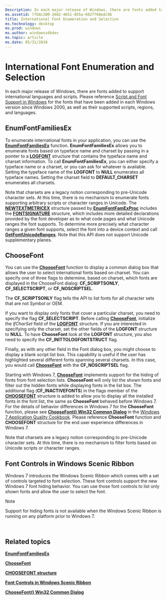 ```yaml
---
Description: In each major release of Windows, there are fonts added to support international languages and scripts.
ms.assetid: 77b8c200-2682-4651-855a-602f768edc9b
title: International Font Enumeration and Selection
ms.technology: desktop
ms.prod: windows
ms.author: windowssdkdev
ms.topic: article
ms.date: 05/31/2018
---
```


# International Font Enumeration and Selection

In each major release of Windows, there are fonts added to support international languages and scripts. Please reference [Script and Font Support in Windows](http://msdn.microsoft.com/en-us/goglobal/bb688099.aspx) for the fonts that have been added in each Windows version since Windows 2000, as well as their supported scripts, regions, and languages.

## EnumFontFamiliesEx

To enumerate international fonts in your application, you can use the [**EnumFontFamiliesEx**](https://msdn.microsoft.com/en-us/library/Dd162620(v=VS.85).aspx) function. **EnumFontFamiliesEx** allows you to enumerate fonts based on typeface name and charset by passing in a pointer to a [**LOGFONT**](https://msdn.microsoft.com/en-us/library/Dd145037(v=VS.85).aspx) structure that contains the typeface name and charset information. To call **EnumFontFamiliesEx**, you can either specify a typeface name or a charset, or you can ask for whatever is available. Setting the typeface name of the **LOGFONT** to **NULL** enumerates all typeface names. Setting the charset field to **DEFAULT\_CHARSET** enumerates all charsets.

Note that charsets are a legacy notion corresponding to pre-Unicode character sets. At this time, there is no mechanism to enumerate fonts supporting arbitrary scripts or character ranges in Unicode. The [**NEWTEXTMETRICEX**](https://msdn.microsoft.com/en-us/library/Dd162742(v=VS.85).aspx) structure passed by [**EnumFontFamExProc**](https://msdn.microsoft.com/en-us/library/Dd162618(v=VS.85).aspx) includes the [**FONTSIGNATURE**](/windows/desktop/api/Wingdi/ns-wingdi-tagfontsignature) structure, which includes more detailed declarations provided by the font developer as to what code pages and what Unicode ranges the font supports. To determine more precisely what character ranges a given font supports, select the font into a device context and call [**GetFontUnicodeRanges**](https://msdn.microsoft.com/en-us/library/Dd144887(v=VS.85).aspx). Note that this API does not support Unicode supplementary planes.

## ChooseFont

You can use the [**ChooseFont**](https://msdn.microsoft.com/library/ms646914(v=VS.85).aspx) function to display a common dialog box that allows the user to select international fonts based on charset. You can specify one of three flags to determine, based on charset, which fonts are displayed in the ChooseFont dialog: **CF\_SCRIPTSONLY**, **CF\_SELECTSCRIPT**, or **CF\_NOSCRIPTSEL**.

The **CF\_SCRIPTSONLY** flag tells the API to list fonts for all character sets that are not Symbol or OEM.

If you want to display only fonts that cover a particular charset, you need to specify the flag **CF\_SELECTSCRIPT**. Before calling [**ChooseFont**](https://msdn.microsoft.com/library/ms646914(v=VS.85).aspx), initialize the *lfCharSet* field of the [**LOGFONT**](https://msdn.microsoft.com/en-us/library/Dd145037(v=VS.85).aspx) structure. If you are interested in specifying only the charset, set the other fields of the **LOGFONT** structure to **NULL**. To have **ChooseFont** look at the **LOGFONT** structure, you also need to specify the **CF\_INITTOLOGFONTSTRUCT** flag.

Finally, as with any other field in the Font dialog box, you might choose to display a blank script list box. This capability is useful if the user has highlighted several different fonts spanning several charsets. In this case, you would call [**ChooseFont**](https://msdn.microsoft.com/library/ms646914(v=VS.85).aspx) with the **CF\_NOSCRIPTSEL** flag.

Starting with Windows 7, [**ChooseFont**](https://msdn.microsoft.com/library/ms646914(v=VS.85).aspx) implements support for the hiding of fonts from font selection lists. **ChooseFont** will only list the shown fonts and filter out the hidden fonts while displaying fonts in the list box. The additional flag (**CF\_INACTIVEFONTS**) in the flags member of the [**CHOOSEFONT**](https://msdn.microsoft.com/library/ms646914(v=VS.85).aspx) structure is added to allow you to display all the installed fonts in the font list, the same as **ChooseFont** behaved before Windows 7. For the details of behavior differences in Windows 7 for the **ChooseFont** function, please see [**ChooseFont() Win32 Common Dialog**](https://msdn.microsoft.com/en-us/library/Dd371704(v=VS.85).aspx) in the [Windows 7 Application Quality Cookbook](https://msdn.microsoft.com/en-us/library/Dd371778(v=VS.85).aspx). Please reference **ChooseFont** function and **CHOOSEFONT** structure for the end user experience differences in Windows 7.

Note that charsets are a legacy notion corresponding to pre-Unicode character sets. At this time, there is no mechanism to filter fonts based on Unicode scripts or character ranges.

## Font Controls in Windows Scenic Ribbon

Windows 7 introduces the Windows Scenic Ribbon which comes with a set of controls targeted to font selection. These font controls support the new Windows 7 font hiding behavior. You can use those font controls to list only shown fonts and allow the user to select the font.

> [!Note]  
> Support for hiding fonts is not available when the Windows Scenic Ribbon is running on any platform prior to Windows 7.

 

## Related topics

<dl> <dt>

[**EnumFontFamiliesEx**](https://msdn.microsoft.com/en-us/library/Dd162620(v=VS.85).aspx)
</dt> <dt>

[**ChooseFont**](https://msdn.microsoft.com/library/ms646914(v=VS.85).aspx)
</dt> <dt>

[**CHOOSEFONT structure**](https://msdn.microsoft.com/library/ms646832(v=VS.85).aspx)
</dt> <dt>

[**Font Controls in Windows Scenic Ribbon**](https://msdn.microsoft.com/library/Dd371673(v=VS.85).aspx)
</dt> <dt>

[**ChooseFont() Win32 Common Dialog**](https://msdn.microsoft.com/en-us/library/Dd371704(v=VS.85).aspx)
</dt> </dl>

 

 



